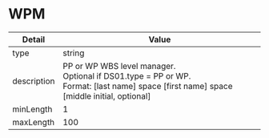 # WPM
| Detail | Value |
| ------ | ----- |
| type | string |
| description | PP or WP WBS level manager.<br/>Optional if DS01.type = PP or WP.<br/>Format: [last name] space [first name] space [middle initial, optional] |
| minLength | 1 |
| maxLength | 100 |
